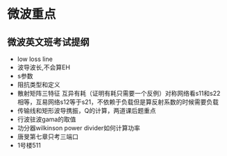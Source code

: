 # 微波重点
## 微波英文班考试提纲
- low loss line
- 波导波长,不会算EH
- s参数
- 阻抗类型和定义
- 散射矩阵三特征 互异有耗（证明有耗只需要一个反例）对称网络看s11和s22相等，互易网络s12等于s21，不依赖于负载但是算反射系数的时候需要负载
- 传输线和矩形波导携振，Q的计算，两道课后题重点
- 行波驻波gama的取值
- 功分器wilkinson power divider如何计算功率
- 唐旻第七章只考三端口
- 1号楼511
